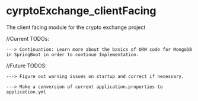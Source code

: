 # cyrptoExchange_clientFacing
The client facing module for the crypto exchange project


//Current TODOs: 

    ---> Continuation: Learn more about the basics of ORM code for MongoDB in SpringBoot in order to continue Implementation. 





//Future TODOS: 

    ---> Figure out warning issues on startup and correct if necessary. 

    ---> Make a conversion of current application.properties to application.yml



